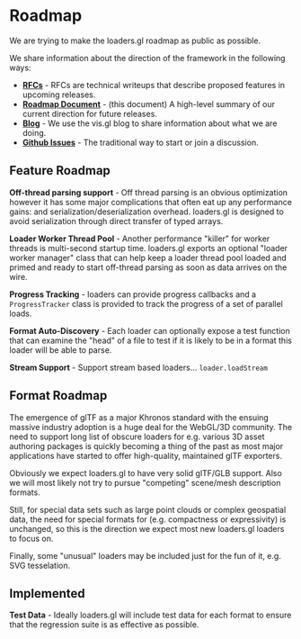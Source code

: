 # Roadmap

We are trying to make the loaders.gl roadmap as public as possible.

We share information about the direction of the framework in the following ways:

* **[RFCs](https://github.com/uber-web/loaders.gl/tree/master/dev-docs/RFCs)** - RFCs are technical writeups that describe proposed features in upcoming releases.
* **[Roadmap Document](https://github.com/uber-web/loaders.gl/tree/master/docs/overview/roadmap)** - (this document) A high-level summary of our current direction for future releases.
* **[Blog](https://medium.com/@vis.gl)** - We use the vis.gl blog to share information about what we are doing.
* **[Github Issues](https://github.com/uber-web/loaders.gl/issues)** - The traditional way to start or join a discussion.


## Feature Roadmap

**Off-thread parsing support** - Off thread parsing is an obvious optimization however it has some major complications that often eat up any performance gains: and serialization/deserialization overhead. loaders.gl is designed to avoid serialization through direct transfer of typed arrays.

**Loader Worker Thread Pool** - Another performance "killer" for worker threads is multi-second startup time. loaders.gl exports an optional "loader worker manager" class that can help keep a loader thread pool loaded and primed and ready to start off-thread parsing as soon as data arrives on the wire.

**Progress Tracking** - loaders can provide progress callbacks and a `ProgressTracker` class is provided to track the progress of a set of parallel loads.

**Format Auto-Discovery** - Each loader can optionally expose a test function that can examine the "head" of a file to test if it is likely to be in a format this loader will be able to parse.

**Stream Support**  - Support stream based loaders... `loader.loadStream`


## Format Roadmap

The emergence of glTF as a major Khronos standard with the ensuing massive industry adoption is a huge deal for the WebGL/3D community. The need to support long list of obscure loaders for e.g. various 3D asset authoring packages is quickly becoming a thing of the past as most major applications have started to offer high-quality, maintained glTF exporters.

Obviously we expect loaders.gl to have very solid glTF/GLB support. Also we will most likely not try to pursue "competing" scene/mesh description formats.

Still, for special data sets such as large point clouds or complex geospatial data, the need for special formats for (e.g. compactness or expressivity) is unchanged, so this is the direction we expect most new loaders.gl loaders to focus on.

Finally, some "unusual" loaders may be included just for the fun of it, e.g. SVG tesselation.


## Implemented

**Test Data** - Ideally loaders.gl will include test data for each format to ensure that the regression suite is as effective as possible.

